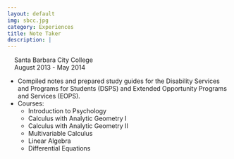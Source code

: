 ```yaml
---
layout: default
img: sbcc.jpg
category: Experiences
title: Note Taker
description: |
---
```

&nbsp;&nbsp;  <i class="fa fa-briefcase alt-font"></i>&nbsp;Santa Barbara City College
<br>
&nbsp;&nbsp;  <i class="fa fa-calendar"></i>&nbsp;August 2013 - May 2014

* Compiled notes and prepared study guides for the Disability Services and Programs for Students (DSPS) and Extended Opportunity Programs and Services (EOPS).
* Courses:
    * Introduction to Psychology
    * Calculus with Analytic Geometry I
    * Calculus with Analytic Geometry II
    * Multivariable Calculus
    * Linear Algebra
    * Differential Equations
